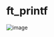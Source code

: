 # ft_printf  
![image](https://user-images.githubusercontent.com/77039327/128190633-a3c62adf-fd2c-4d82-8219-ef429ac1e94b.png)

